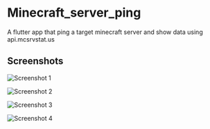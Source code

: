 # Minecraft_server_ping
 A flutter app that ping a target minecraft server and show data using api.mcsrvstat.us

## Screenshots
![Screenshot 1](screenshots\Screenshot_2021-07-07-17-10-58-953_com.example.minecraft_server_ping.jpg)

![Screenshot 2](screenshots\Screenshot_2021-07-07-17-11-46-475_com.example.minecraft_server_ping.jpg)

![Screenshot 3](screenshots\Screenshot_2021-07-07-17-12-17-736_com.example.minecraft_server_ping.jpg)

![Screenshot 4](screenshots\Screenshot_2021-07-07-17-12-56-808_com.example.minecraft_server_ping.jpg)